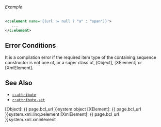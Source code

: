 <div class="note eg" markdown="1">

###### Example
```xml
<c:element name='{(url != null ? "a" : "span")}'>
   ...
</c:element>
```

</div>

## Error Conditions

It is a compilation error if the required item type of the containing sequence constructor is not one of, or a super class of, [Object], [XElement] or [XmlElement].

## See Also

- [`c:attribute`](attribute.html)
- [`c:attribute-set`](attribute-set.html)

[Object]: {{ page.bcl_url }}system.object
[XElement]: {{ page.bcl_url }}system.xml.linq.xelement
[XmlElement]: {{ page.bcl_url }}system.xml.xmlelement
